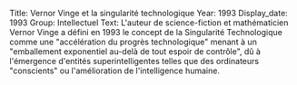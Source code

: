 Title: Vernor Vinge et la singularité technologique
Year: 1993
Display_date: 1993
Group: Intellectuel
Text: L'auteur de science-fiction et mathématicien Vernor Vinge a défini en 1993 le concept de la Singularité Technologique comme une "accélération du progrès technologique" menant à un "emballement exponentiel au-delà de tout espoir de contrôle", dû à l'émergence d'entités superintelligentes telles que des ordinateurs "conscients" ou l'amélioration de l'intelligence humaine.